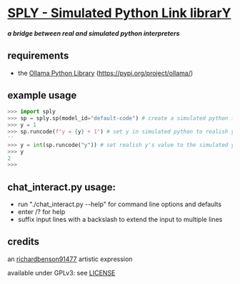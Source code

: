 # [SPLY - **S**imulated **P**ython **L**ink librar**Y**](https://github.com/richardbenson91477/sply)
#### _a bridge between real and simulated python interpreters_

## requirements
  * the [Ollama Python Library](https://pypi.org/project/ollama/) (https://pypi.org/project/ollama/)

## example usage
```python
>>> import sply
>>> sp = sply.sp(model_id="default-code") # create a simulated python interpreter
>>> y = 1
>>> sp.runcode(f"y = {y} + 1") # set y in simulated python to realish y + 1
''
>>> y = int(sp.runcode("y")) # set realish y's value to the simulated y's value
>>> y
2
>>> 
```

## chat_interact.py usage:
  * run "./chat_interact.py --help" for command line options and defaults
  * enter /? for help
  * suffix input lines with a backslash to extend the input to multiple lines

## credits
an [richardbenson91477](https://www.deviantart.com/richardbenson91477) artistic expression

available under GPLv3: see [LICENSE](https://github.com/richardbenson91477/sply/blob/main/LICENSE)

